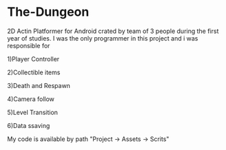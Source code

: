 # The-Dungeon
2D Actin Platformer for Android crated by team of 3 people during the first year of studies. I was the only programmer in this project and i was responsible for

1)Player Controller

2)Collectible items

3)Death and Respawn

4)Camera follow

5)Level Transition

6)Data ssaving


My code is available by path "Project -> Assets -> Scrits"
